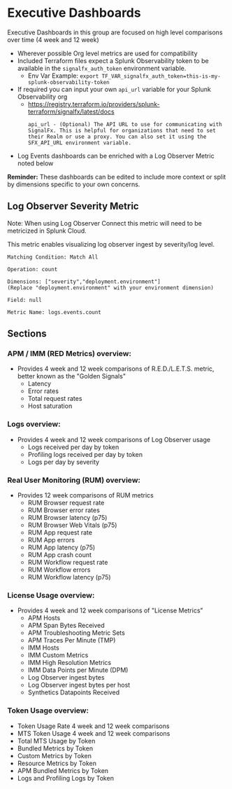 # Executive Dashboards
Executive Dashboards in this group are focused on high level comparisons over time (4 week and 12 week)
- Wherever possible Org level metrics are used for compatibility
- Included Terraform files expect a Splunk Observability token to be available in the `signalfx_auth_token` environment variable.
  - Env Var Example: `export TF_VAR_signalfx_auth_token=this-is-my-splunk-observability-token`
- If required you can input your own `api_url` variable for your Splunk Observability org
  - https://registry.terraform.io/providers/splunk-terraform/signalfx/latest/docs  
    ```
    api_url - (Optional) The API URL to use for communicating with SignalFx. This is helpful for organizations that need to set their Realm or use a proxy. You can also set it using the SFX_API_URL environment variable.
    ```
- Log Events dashboards can be enriched with a Log Observer Metric noted below

**Reminder:** These dashboards can be edited to include more context or split by dimensions specific to your own concerns. 


## Log Observer Severity Metric
Note: When using Log Observer Connect this metric will need to be metricized in Splunk Cloud.

This metric enables visualizing log observer ingest by severity/log level.
```
Matching Condition: Match All

Operation: count

Dimensions: ["severity","deployment.environment"]
(Replace "deployment.environment" with your environment dimension)

Field: null

Metric Name: logs.events.count

```

## Sections
### APM / IMM (RED Metrics) overview:
- Provides 4 week and 12 week comparisons of R.E.D./L.E.T.S. metric, better known as the "Golden Signals"
  - Latency
  - Error rates
  - Total request rates
  - Host saturation 

### Logs overview:
- Provides 4 week and 12 week comparisons of Log Observer usage
  - Logs received per day by token
  - Profiling logs received per day by token
  - Logs per day by severity 


### Real User Monitoring (RUM) overview:
- Provides 12 week comparisons of RUM metrics
  - RUM Browser request rate
  - RUM Browser error rates
  - RUM Browser latency (p75)
  - RUM Browser Web Vitals (p75)
  - RUM App request rate
  - RUM App errors
  - RUM App latency (p75)
  - RUM App crash count
  - RUM Workflow request rate
  - RUM Workflow errors
  - RUM Workflow latency (p75)


### License Usage overview:
- Provides 4 week and 12 week comparisons of "License Metrics"
  - APM Hosts
  - APM Span Bytes Received
  - APM Troubleshooting Metric Sets
  - APM Traces Per Minute (TMP)
  - IMM Hosts
  - IMM Custom Metrics
  - IMM High Resolution Metrics
  - IMM Data Points per Minute (DPM)
  - Log Observer ingest bytes
  - Log Observer ingest bytes per host
  - Synthetics Datapoints Received


### Token Usage overview:
- Token Usage Rate 4 week and 12 week comparisons
- MTS Token Usage 4 week and 12 week comparisons
- Total MTS Usage by Token
- Bundled Metrics by Token
- Custom Metrics by Token
- Resource Metrics by Token
- APM Bundled Metrics by Token
- Logs and Profiling Logs by Token

